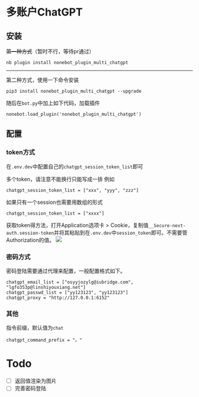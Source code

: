 # 多账户ChatGPT



## 安装

~~第一种方式~~（暂时不行，等待pr通过）

```
nb plugin install nonebot_plugin_multi_chatgpt
```

------

第二种方式，使用一下命令安装

```
pip3 install nonebot_plugin_multi_chatgpt --upgrade
```

随后在`bot.py`中加上如下代码，加载插件

```
nonebot.load_plugin('nonebot_plugin_multi_chatgpt')
```

## 配置

### token方式

在`.env.dev`中配置自己的`chatgpt_session_token_list`即可

多个token，请注意不能换行只能写成一排 例如 

```
chatgpt_session_token_list = ["xxx", "yyy", "zzz"]
```

如果只有一个session也需要用数组的形式 

```
chatgpt_session_token_list = ["xxxx"]
```

获取token得方法，打开Application选项卡 > Cookie，复制值`__Secure-next-auth.session-token`并将其粘贴到在`.env.dev`中`session_token`即可。不需要管Authorization的值。
![](https://chrisyy-images.oss-cn-chengdu.aliyuncs.com/img/image-20221205094326498.png)

### 密码方式

密码登陆需要通过代理来配置，一般配置格式如下。

```
chatgpt_email_list = ["osyyjozylg@iubridge.com", "lgfo353p@linshiyouxiang.net"]
chatgpt_passwd_list = ["yy123123", "yy123123"]
chatgpt_proxy = "http://127.0.0.1:6152"
```

### 其他
指令前缀，默认值为`chat`

```
chatgpt_command_prefix = "。"
```



# Todo

- [ ] 返回值渲染为图片
- [ ] 完善密码登陆

